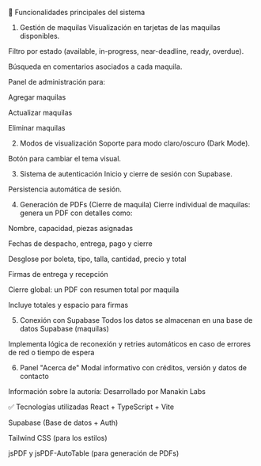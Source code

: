 🧠 Funcionalidades principales del sistema
1. Gestión de maquilas
Visualización en tarjetas de las maquilas disponibles.

Filtro por estado (available, in-progress, near-deadline, ready, overdue).

Búsqueda en comentarios asociados a cada maquila.

Panel de administración para:

Agregar maquilas

Actualizar maquilas

Eliminar maquilas

2. Modos de visualización
Soporte para modo claro/oscuro (Dark Mode).

Botón para cambiar el tema visual.

3. Sistema de autenticación
Inicio y cierre de sesión con Supabase.

Persistencia automática de sesión.

4. Generación de PDFs (Cierre de maquila)
Cierre individual de maquilas: genera un PDF con detalles como:

Nombre, capacidad, piezas asignadas

Fechas de despacho, entrega, pago y cierre

Desglose por boleta, tipo, talla, cantidad, precio y total

Firmas de entrega y recepción

Cierre global: un PDF con resumen total por maquila

Incluye totales y espacio para firmas

5. Conexión con Supabase
Todos los datos se almacenan en una base de datos Supabase (maquilas)

Implementa lógica de reconexión y retries automáticos en caso de errores de red o tiempo de espera

6. Panel "Acerca de"
Modal informativo con créditos, versión y datos de contacto

Información sobre la autoría: Desarrollado por Manakin Labs

✅ Tecnologías utilizadas
React + TypeScript + Vite

Supabase (Base de datos + Auth)

Tailwind CSS (para los estilos)

jsPDF y jsPDF-AutoTable (para generación de PDFs)
